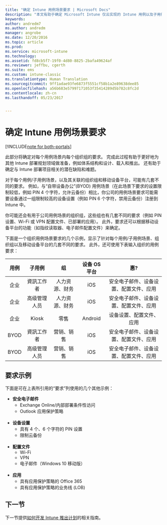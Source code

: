 ```yaml
---
title: "确定 Intune 用例场景要求 | Microsoft Docs"
description: "本文有助于确定 Microsoft Intune 仅云实现的 Intune 用例以及子用例场景要求。"
keywords: 
author: andredm7
ms.author: andredm
manager: angrobe
ms.date: 12/20/2016
ms.topic: article
ms.prod: 
ms.service: microsoft-intune
ms.technology: 
ms.assetid: fd8cb5f7-19f0-4d80-8825-2bafa49624af
ms.reviewer: jeffbu, cgerth
ms.suite: ems
ms.custom: intune-classic
ms.translationtype: Human Translation
ms.sourcegitcommit: 9ff1adae93fe6873f5551cf58b1a2e89638dee85
ms.openlocfilehash: a56b683e57997171053f35414289d5b782c8fc2d
ms.contentlocale: zh-cn
ms.lasthandoff: 05/23/2017


---
```


# <a name="determine-intune-use-case-scenario-requirements"></a>确定 Intune 用例场景要求

[!INCLUDE[note for both-portals](../includes/note-for-both-portals.md)]

此部分将确定对每个用例场景内每个组织组的要求。 完成此过程有助于更好地为其他 Intune 部署规划领域做准备，例如体系结构和设计、载入和推出。 还有助于确定与 Intune 部署项目相关的潜在缺陷和难题。

对于每个用例/子用例场景，以及其关联的组织组和移动设备平台，可能有几套不同的要求。 例如，与“自带设备办公”(BYOD) 用例场景（在此场景下要求的设置限制较低，例如 PIN 4 个字符，允许云备份）相比，你公司的用例场景要求可能需要设备通过一组限制较高的设备设置（例如 PIN 6 个字符，禁用云备份）注册到 Intune 中。

你可能还会有用于公司用例场景的组织组，这些组也有几套不同的要求（例如 PIN 设置、Wi-Fi 或 VPN 配置文件、已部署的应用）。 此外，要求还可以根据移动设备平台的功能（如指纹读取器、电子邮件配置文件）来确定。

下面是一个组织用例场景要求的几个示例，显示了针对每个用例/子用例场景、组织组以及移动设备平台的几套不同的要求。 此外，还可使用下表输入组织的用例要求：

| **用例** | **子用例** | **组** | **设备 OS 平台** | **惠?** |
|:---:|:---:|:---:|:---:|:---:|
| 企业 | 資訊工作者 | 人力资源、财务 | iOS | 安全电子邮件、设备设置、配置文件、应用 |                                                          
| 企业 | 高级管理人员 | 人力资源、财务 | iOS | 安全电子邮件、设备设置、配置文件、应用 |                                                         
| 企业 | Kiosk | 零售 | Android | 设备设置、配置文件、应用 |
| BYOD | 資訊工作者 | 营销、销售 | iOS | 安全电子邮件、设备设置、配置文件、应用 |                                                         
| BYOD | 高级管理人员 | 营销、销售 | iOS | 安全电子邮件、设备设置、配置文件、应用 |

## <a name="examples-of-requirements"></a>要求示例

下面是可在上表所引用的“要求”列使用的几个其他示例：

- **安全电子邮件**
    - Exchange Online/内部部署条件性访问
    - Outlook 应用保护策略
<br></br>
- **设备设置**
    - 具有 4 个、6 个字符的 PIN 设置
    - 限制云备份
<br></br>
- **配置文件**
    - Wi-Fi
    - VPN
    - 电子邮件（Windows 10 移动版）
<br></br>
- **应用**
    - 具有应用保护策略的 Office 365
    - 具有应用保护策略的业务线 (LOB)

## <a name="next-section"></a>下一节

下一节提供[如何开发 Intune 推出计划](section-4-develop-a-rollout-plan.md)的相关指南。

